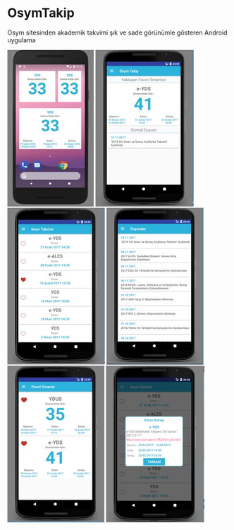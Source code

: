 # OsymTakip
Osym sitesinden akademik takvimi şık ve sade görünümle gösteren Android uygulama

![](https://github.com/ydemircali/OsymTakip/blob/main/screen-0.jpg)
![](https://github.com/ydemircali/OsymTakip/blob/main/screen-1.jpg)
![](https://github.com/ydemircali/OsymTakip/blob/main/screen-2.jpg)
![](https://github.com/ydemircali/OsymTakip/blob/main/screen-3.jpg)
![](https://github.com/ydemircali/OsymTakip/blob/main/screen-4.jpg)
![](https://github.com/ydemircali/OsymTakip/blob/main/screen-5.jpg)
